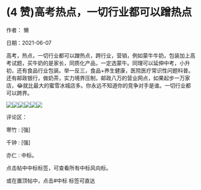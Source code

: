 
# (4 赞)高考热点，一切行业都可以蹭热点

作者：  懒

日期：2021-06-07

高考，热点，一切行业都可以蹭热点，跨行业，营销，例如蒙牛牛奶，包装加上高考试题，买牛奶的是家长，同质化产品，一定选蒙牛。同理可以延伸中考，小升初，还有食品行业包装。举一反三，食品+养生健康，医院医疗常识性问题科普。还有邮政银行，做奶茶，实力境界压制，邮政八万的营业网点，如果起步一万家店，😂就比最大的蜜雪冰城店多。你永远不知道你的竞争对手是谁。一切行业都可以跨界。

![](img/gaokao-xiangguan_0660.png)![](img/gaokao-xiangguan_0665.png)![](img/gaokao-xiangguan_0670.png)![](img/gaokao-xiangguan_0675.png)![](img/gaokao-xiangguan_0680.png)![](img/gaokao-xiangguan_0685.png)

评论区：

寒竹 : [强]

千钟 : [强]

亦仁 : 中标。

点击帖中中标标签，可查看所有中标风向标。

或在置顶帖中，点击#中标  标签可直达
